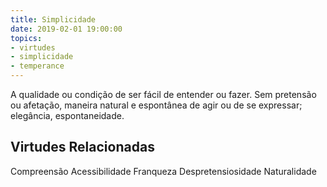 ```yaml
---
title: Simplicidade
date: 2019-02-01 19:00:00
topics: 
- virtudes
- simplicidade
- temperance
---
```


A qualidade ou condição de ser fácil de entender ou fazer.
Sem pretensão ou afetação, maneira natural e espontânea de agir ou de se expressar; elegância, espontaneidade.

## Virtudes Relacionadas
Compreensão
Acessibilidade
Franqueza
Despretensiosidade
Naturalidade

